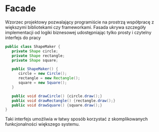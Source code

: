 <html>
<body>
    <h1>
        Facade
    </h1>
    <p>
        Wzorzec projektowy pozwalający programiście na prostrzą współpracę z większymi bibliotekami czy frameworkami. 
        Fasada ukrywa szczegóły implementacji od logiki biznesowej udostępniając tylko prosty i czytelny interfejs do 
        pracy
    </p>
</body>
</html>

```java
public class ShapeMaker {
   private Shape circle;
   private Shape rectangle;
   private Shape square;

   public ShapeMaker() {
      circle = new Circle();
      rectangle = new Rectangle();
      square = new Square();
   }

   public void drawCircle() {circle.draw();}
   public void drawRectangle() {rectangle.draw();}
   public void drawSquare() {square.draw();}
}
```
<p>
    Taki interfejs umożliwia w łatwy sposób korzystać z skomplikowanych funkcjonalności większego systemu.
</p>